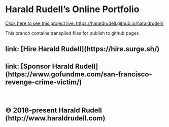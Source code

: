 <html lang=en>
  <meta charset=utf-8>
  <h1>Harald Rudell’s Online Portfolio</h1>
  <p><a href=https://haraldrudell.github.io/haraldrudell/>Click here to see this project live: https://haraldrudell.github.io/haraldrudell/</a></p>
  <p>This branch contains transpiled files for publish to github pages</p>
  <h2>link: [Hire Harald Rudell](https://hire.surge.sh/)</h2>
  <h2>link: [Sponsor Harald Rudell](https://www.gofundme.com/san-francisco-revenge-crime-victim/)</h2>
  &emsp;
  <h2>© 2018-present Harald Rudell <harald.rudell@gmail.com> (http://www.haraldrudell.com)</h2>
</html>
